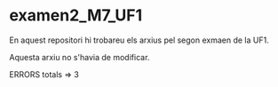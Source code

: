 # examen2_M7_UF1
En aquest repositori hi trobareu els arxius pel segon exmaen de la UF1.

Aquesta arxiu no s'havia de modificar.

ERRORS totals => 3